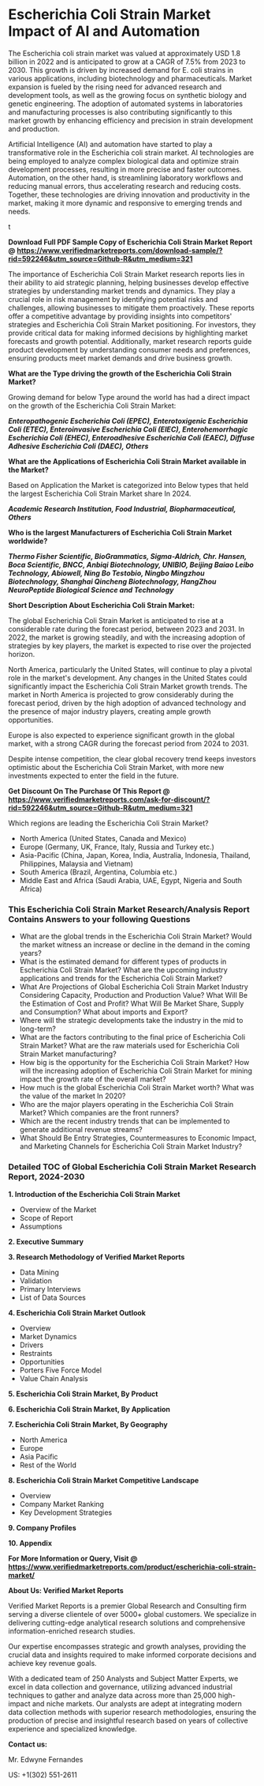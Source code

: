 <meta name="title" content="Global  Escherichia Coli Strain Market Impact of AI and Automation"><meta name="description" content="  The Escherichia coli strain market was valued at approximately USD 1.8 billion in 2022 and is anticipated to grow at a CAGR of 7.5% from 2023 to 2030. This growth is"><meta name="title" content=" Escherichia Coli Strain Market Size, Share, Scope, Trends, Growth, Opportunities, Analysis, Forecast"> <h1>Escherichia Coli Strain Market Impact of AI and Automation</h1> <p>The Escherichia coli strain market was valued at approximately USD 1.8 billion in 2022 and is anticipated to grow at a CAGR of 7.5% from 2023 to 2030. This growth is driven by increased demand for E. coli strains in various applications, including biotechnology and pharmaceuticals. Market expansion is fueled by the rising need for advanced research and development tools, as well as the growing focus on synthetic biology and genetic engineering. The adoption of automated systems in laboratories and manufacturing processes is also contributing significantly to this market growth by enhancing efficiency and precision in strain development and production.</p> <p>Artificial Intelligence (AI) and automation have started to play a transformative role in the Escherichia coli strain market. AI technologies are being employed to analyze complex biological data and optimize strain development processes, resulting in more precise and faster outcomes. Automation, on the other hand, is streamlining laboratory workflows and reducing manual errors, thus accelerating research and reducing costs. Together, these technologies are driving innovation and productivity in the market, making it more dynamic and responsive to emerging trends and needs.</p> t</p><p id="" class=""><strong>Download Full PDF Sample Copy of Escherichia Coli Strain Market Report @ <a href="https://www.verifiedmarketreports.com/download-sample/?rid=592246&utm_source=Github-R&utm_medium=321" target="_blank">https://www.verifiedmarketreports.com/download-sample/?rid=592246&utm_source=Github-R&utm_medium=321</a></strong></p><p>The importance of&nbsp;Escherichia Coli Strain Market research reports lies in their ability to aid strategic planning, helping businesses develop effective strategies by understanding market trends and dynamics. They play a crucial role in risk management by identifying potential risks and challenges, allowing businesses to mitigate them proactively. These reports offer a competitive advantage by providing insights into competitors' strategies and Escherichia Coli Strain Market positioning. For investors, they provide critical data for making informed decisions by highlighting market forecasts and growth potential. Additionally, market research reports guide product development by understanding consumer needs and preferences, ensuring products meet market demands and drive business growth.</p><p><strong>What are the&nbsp;Type driving the growth of the Escherichia Coli Strain Market?</strong></p><p id="" class="">Growing demand for below Type around the world has had a direct impact on the growth of the Escherichia Coli Strain Market:</p><em><strong>Enteropathogenic Escherichia Coli (EPEC), Enterotoxigenic Escherichia Coli (ETEC), Enteroinvasive Escherichia Coli (EIEC), Enterohemorrhagic Escherichia Coli (EHEC), Enteroadhesive Escherichia Coli (EAEC), Diffuse Adhesive Escherichia Coli (DAEC), Others</strong></em></p><strong>What are the&nbsp;Applications&nbsp;of Escherichia Coli Strain Market available in the Market?</strong></p><p id="" class="">Based on Application the Market is categorized into Below types that held the largest Escherichia Coli Strain Market share In 2024.</p><em><strong>Academic Research Institution, Food Industrial, Biopharmaceutical, Others</strong></em></p><strong>Who is the largest Manufacturers of Escherichia Coli Strain Market worldwide?</strong></p><p><em><strong>Thermo Fisher Scientific, BioGrammatics, Sigma-Aldrich, Chr. Hansen, Boca Scientific, BNCC, Anbiqi Biotechnology, UNIBIO, Beijing Baiao Leibo Technology, Abiowell, Ning Bo Testobio, Ningbo Mingzhou Biotechnology, Shanghai Qincheng Biotechnology, HangZhou NeuroPeptide Biological Science and Technology</strong></em></p><p id="" class=""><strong>Short Description About Escherichia Coli Strain Market:</strong></p><p>The global Escherichia Coli Strain Market is anticipated to rise at a considerable rate during the forecast period, between 2023 and 2031. In 2022, the market is growing steadily, and with the increasing adoption of strategies by key players, the market is expected to rise over the projected horizon.</p><p>North America, particularly the United States, will continue to play a pivotal role in the market's development. Any changes in the United States could significantly impact the Escherichia Coli Strain Market growth trends. The market in North America is projected to grow considerably during the forecast period, driven by the high adoption of advanced technology and the presence of major industry players, creating ample growth opportunities.</p><p>Europe is also expected to experience significant growth in the global market, with a strong CAGR during the forecast period from 2024 to 2031.</p><p>Despite intense competition, the clear global recovery trend keeps investors optimistic about the Escherichia Coli Strain Market, with more new investments expected to enter the field in the future.</p><p id="" class=""><strong>Get Discount On The Purchase Of This Report @ <a href="https://www.verifiedmarketreports.com/ask-for-discount/?rid=592246&utm_source=Github-R&utm_medium=321" target="_blank">https://www.verifiedmarketreports.com/ask-for-discount/?rid=592246&utm_source=Github-R&utm_medium=321</a></strong></p>Which regions are leading the Escherichia Coli Strain Market?</p><ul><li>North America (United States, Canada and Mexico)</li><li>Europe (Germany, UK, France, Italy, Russia and Turkey etc.)</li><li>Asia-Pacific (China, Japan, Korea, India, Australia, Indonesia, Thailand, Philippines, Malaysia and Vietnam)</li><li>South America (Brazil, Argentina, Columbia etc.)</li><li>Middle East and Africa (Saudi Arabia, UAE, Egypt, Nigeria and South Africa)</li></ul><h3 id="" class="">This Escherichia Coli Strain Market Research/Analysis Report Contains Answers to your following Questions</h3><ul><li>What are the global trends in the Escherichia Coli Strain Market? Would the market witness an increase or decline in the demand in the coming years?</li><li>What is the estimated demand for different types of products in Escherichia Coli Strain Market? What are the upcoming industry applications and trends for the Escherichia Coli Strain Market?</li><li>What Are Projections of Global Escherichia Coli Strain Market Industry Considering Capacity, Production and Production Value? What Will Be the Estimation of Cost and Profit? What Will Be Market Share, Supply and Consumption? What about imports and Export?</li><li>Where will the strategic developments take the industry in the mid to long-term?</li><li>What are the factors contributing to the final price of Escherichia Coli Strain Market? What are the raw materials used for Escherichia Coli Strain Market manufacturing?</li><li>How big is the opportunity for the Escherichia Coli Strain Market? How will the increasing adoption of Escherichia Coli Strain Market for mining impact the growth rate of the overall market?</li><li>How much is the global Escherichia Coli Strain Market worth? What was the value of the market In 2020?</li><li>Who are the major players operating in the Escherichia Coli Strain Market? Which companies are the front runners?</li><li>Which are the recent industry trends that can be implemented to generate additional revenue streams?</li><li>What Should Be Entry Strategies, Countermeasures to Economic Impact, and Marketing Channels for Escherichia Coli Strain Market Industry?</li></ul><h3 id="" class="">Detailed TOC of Global Escherichia Coli Strain Market Research Report, 2024-2030</h3><p id="" class=""><strong>1. Introduction of the Escherichia Coli Strain Market</strong></p><ul><li>Overview of the Market</li><li>Scope of Report</li><li>Assumptions</li></ul><p id="" class=""><strong>2. Executive Summary</strong></p><p id="" class=""><strong>3. Research Methodology of Verified Market Reports</strong></p><ul><li>Data Mining</li><li>Validation</li><li>Primary Interviews</li><li>List of Data Sources</li></ul><p id="" class=""><strong>4. Escherichia Coli Strain Market Outlook</strong></p><ul><li>Overview</li><li>Market Dynamics</li><li>Drivers</li><li>Restraints</li><li>Opportunities</li><li>Porters Five Force Model</li><li>Value Chain Analysis</li></ul><p id="" class=""><strong>5. Escherichia Coli Strain Market, By Product</strong></p><p id="" class=""><strong>6. Escherichia Coli Strain Market, By Application</strong></p><p id="" class=""><strong>7. Escherichia Coli Strain Market, By Geography</strong></p><ul><li>North America</li><li>Europe</li><li>Asia Pacific</li><li>Rest of the World</li></ul><p id="" class=""><strong>8. Escherichia Coli Strain Market Competitive Landscape</strong></p><ul><li>Overview</li><li>Company Market Ranking</li><li>Key Development Strategies</li></ul><p id="" class=""><strong>9. Company Profiles</strong></p><p id="" class=""><strong>10. Appendix</strong></p><p id="" class=""><strong>For More Information or Query, Visit @ <a href="https://www.verifiedmarketreports.com/product/escherichia-coli-strain-market/" target="_blank">https://www.verifiedmarketreports.com/product/escherichia-coli-strain-market/</a></strong></p><p id="" class=""><strong>About Us: Verified Market Reports</strong></p><p id="" class="">Verified Market Reports is a premier Global Research and Consulting firm serving a diverse clientele of over 5000+ global customers. We specialize in delivering cutting-edge analytical research solutions and comprehensive information-enriched research studies.</p><p id="" class="">Our expertise encompasses strategic and growth analyses, providing the crucial data and insights required to make informed corporate decisions and achieve key revenue goals.</p><p id="" class="">With a dedicated team of 250 Analysts and Subject Matter Experts, we excel in data collection and governance, utilizing advanced industrial techniques to gather and analyze data across more than 25,000 high-impact and niche markets. Our analysts are adept at integrating modern data collection methods with superior research methodologies, ensuring the production of precise and insightful research based on years of collective experience and specialized knowledge.</p><p id="" class=""><strong>Contact us:</strong></p><p id="" class="">Mr. Edwyne Fernandes</p><p id="" class="">US: +1(302) 551-2611</p>